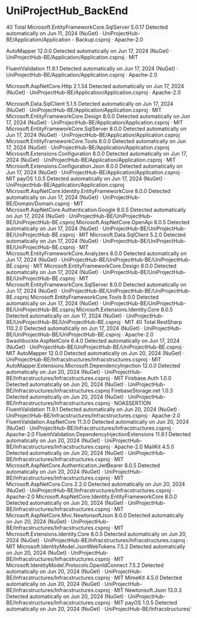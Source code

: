 # UniProjectHub_BackEnd
 40 Total
Microsoft.EntityFrameworkCore.SqlServer
5.0.17
Detected automatically on Jun 11, 2024 (NuGet) · UniProjectHub-BE/Application/Application - Backup.csproj · Apache-2.0

AutoMapper
12.0.0
Detected automatically on Jun 17, 2024 (NuGet) · UniProjectHub-BE/Application/Application.csproj · MIT

FluentValidation
11.9.1
Detected automatically on Jun 17, 2024 (NuGet) · UniProjectHub-BE/Application/Application.csproj · Apache-2.0

Microsoft.AspNetCore.Http
2.1.34
Detected automatically on Jun 17, 2024 (NuGet) · UniProjectHub-BE/Application/Application.csproj · Apache-2.0

Microsoft.Data.SqlClient
5.1.5
Detected automatically on Jun 17, 2024 (NuGet) · UniProjectHub-BE/Application/Application.csproj · MIT
Microsoft.EntityFrameworkCore.Design
8.0.0
Detected automatically on Jun 17, 2024 (NuGet) · UniProjectHub-BE/Application/Application.csproj · MIT
Microsoft.EntityFrameworkCore.SqlServer
8.0.0
Detected automatically on Jun 17, 2024 (NuGet) · UniProjectHub-BE/Application/Application.csproj
Microsoft.EntityFrameworkCore.Tools
8.0.0
Detected automatically on Jun 17, 2024 (NuGet) · UniProjectHub-BE/Application/Application.csproj
Microsoft.Extensions.Configuration
8.0.0
Detected automatically on Jun 17, 2024 (NuGet) · UniProjectHub-BE/Application/Application.csproj · MIT
Microsoft.Extensions.Configuration.Json
8.0.0
Detected automatically on Jun 17, 2024 (NuGet) · UniProjectHub-BE/Application/Application.csproj · MIT
payOS
1.0.5
Detected automatically on Jun 17, 2024 (NuGet) · UniProjectHub-BE/Application/Application.csproj
Microsoft.AspNetCore.Identity.EntityFrameworkCore
8.0.0
Detected automatically on Jun 17, 2024 (NuGet) · UniProjectHub-BE/Domain/Domain.csproj · MIT
Microsoft.AspNetCore.Authentication.Google
8.0.5
Detected automatically on Jun 17, 2024 (NuGet) · UniProjectHub-BE/UniProjectHub-BE/UniProjectHub-BE.csproj
Microsoft.AspNetCore.OpenApi
8.0.5
Detected automatically on Jun 17, 2024 (NuGet) · UniProjectHub-BE/UniProjectHub-BE/UniProjectHub-BE.csproj · MIT
Microsoft.Data.SqlClient
5.2.0
Detected automatically on Jun 17, 2024 (NuGet) · UniProjectHub-BE/UniProjectHub-BE/UniProjectHub-BE.csproj · MIT
Microsoft.EntityFrameworkCore.Analyzers
8.0.0
Detected automatically on Jun 17, 2024 (NuGet) · UniProjectHub-BE/UniProjectHub-BE/UniProjectHub-BE.csproj · MIT
Microsoft.EntityFrameworkCore.Design
8.0.0
Detected automatically on Jun 17, 2024 (NuGet) · UniProjectHub-BE/UniProjectHub-BE/UniProjectHub-BE.csproj · MIT
Microsoft.EntityFrameworkCore.SqlServer
8.0.0
Detected automatically on Jun 17, 2024 (NuGet) · UniProjectHub-BE/UniProjectHub-BE/UniProjectHub-BE.csproj
Microsoft.EntityFrameworkCore.Tools
8.0.0
Detected automatically on Jun 17, 2024 (NuGet) · UniProjectHub-BE/UniProjectHub-BE/UniProjectHub-BE.csproj
Microsoft.Extensions.Identity.Core
8.0.5
Detected automatically on Jun 17, 2024 (NuGet) · UniProjectHub-BE/UniProjectHub-BE/UniProjectHub-BE.csproj · MIT 40 Total
RestSharp
110.2.0
Detected automatically on Jun 17, 2024 (NuGet) · UniProjectHub-BE/UniProjectHub-BE/UniProjectHub-BE.csproj · Apache-2.0
Swashbuckle.AspNetCore
6.4.0
Detected automatically on Jun 17, 2024 (NuGet) · UniProjectHub-BE/UniProjectHub-BE/UniProjectHub-BE.csproj · MIT
AutoMapper
12.0.0
Detected automatically on Jun 20, 2024 (NuGet) · UniProjectHub-BE/Infracstructures/Infracstructures.csproj · MIT
AutoMapper.Extensions.Microsoft.DependencyInjection
12.0.0
Detected automatically on Jun 20, 2024 (NuGet) · UniProjectHub-BE/Infracstructures/Infracstructures.csproj · MIT
Firebase.Auth
1.0.0
Detected automatically on Jun 20, 2024 (NuGet) · UniProjectHub-BE/Infracstructures/Infracstructures.csproj
FirebaseStorage.net
1.0.3
Detected automatically on Jun 20, 2024 (NuGet) · UniProjectHub-BE/Infracstructures/Infracstructures.csproj · NOASSERTION
FluentValidation
11.9.1
Detected automatically on Jun 20, 2024 (NuGet) · UniProjectHub-BE/Infracstructures/Infracstructures.csproj · Apache-2.0
FluentValidation.AspNetCore
11.3.0
Detected automatically on Jun 20, 2024 (NuGet) · UniProjectHub-BE/Infracstructures/Infracstructures.csproj · Apache-2.0
FluentValidation.DependencyInjectionExtensions
11.9.1
Detected automatically on Jun 20, 2024 (NuGet) · UniProjectHub-BE/Infracstructures/Infracstructures.csproj · Apache-2.0
MailKit
4.5.0
Detected automatically on Jun 20, 2024 (NuGet) · UniProjectHub-BE/Infracstructures/Infracstructures.csproj · MIT
Microsoft.AspNetCore.Authentication.JwtBearer
8.0.5
Detected automatically on Jun 20, 2024 (NuGet) · UniProjectHub-BE/Infracstructures/Infracstructures.csproj · MIT
Microsoft.AspNetCore.Cors
2.2.0
Detected automatically on Jun 20, 2024 (NuGet) · UniProjectHub-BE/Infracstructures/Infracstructures.csproj · Apache-2.0
Microsoft.AspNetCore.Identity.EntityFrameworkCore
8.0.0
Detected automatically on Jun 20, 2024 (NuGet) · UniProjectHub-BE/Infracstructures/Infracstructures.csproj · MIT
Microsoft.AspNetCore.Mvc.NewtonsoftJson
8.0.0
Detected automatically on Jun 20, 2024 (NuGet) · UniProjectHub-BE/Infracstructures/Infracstructures.csproj · MIT
Microsoft.Extensions.Identity.Core
8.0.5
Detected automatically on Jun 20, 2024 (NuGet) · UniProjectHub-BE/Infracstructures/Infracstructures.csproj · MIT
Microsoft.IdentityModel.JsonWebTokens
7.5.2
Detected automatically on Jun 20, 2024 (NuGet) · UniProjectHub-BE/Infracstructures/Infracstructures.csproj · MIT
Microsoft.IdentityModel.Protocols.OpenIdConnect
7.5.2
Detected automatically on Jun 20, 2024 (NuGet) · UniProjectHub-BE/Infracstructures/Infracstructures.csproj · MIT
MimeKit
4.5.0
Detected automatically on Jun 20, 2024 (NuGet) · UniProjectHub-BE/Infracstructures/Infracstructures.csproj · MIT
Newtonsoft.Json
13.0.3
Detected automatically on Jun 20, 2024 (NuGet) · UniProjectHub-BE/Infracstructures/Infracstructures.csproj · MIT
payOS
1.0.5
Detected automatically on Jun 20, 2024 (NuGet) · UniProjectHub-BE/Infracstructures/
